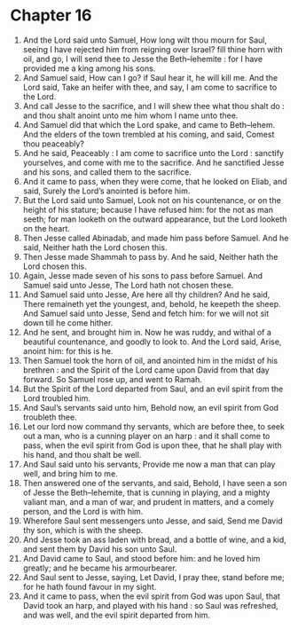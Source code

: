 # Chapter 16

1. And the Lord said unto Samuel, How long wilt thou mourn for Saul, seeing I have rejected him from reigning over Israel? fill thine horn with oil, and go, I will send thee to Jesse the Beth–lehemite : for I have provided me a king among his sons.
2. And Samuel said, How can I go? if Saul hear it, he will kill me. And the Lord said, Take an heifer with thee, and say, I am come to sacrifice to the Lord.
3. And call Jesse to the sacrifice, and I will shew thee what thou shalt do : and thou shalt anoint unto me him whom I name unto thee.
4. And Samuel did that which the Lord spake, and came to Beth–lehem. And the elders of the town trembled at his coming, and said, Comest thou peaceably?
5. And he said, Peaceably : I am come to sacrifice unto the Lord : sanctify yourselves, and come with me to the sacrifice. And he sanctified Jesse and his sons, and called them to the sacrifice.
6. And it came to pass, when they were come, that he looked on Eliab, and said, Surely the Lord’s anointed is before him.
7. But the Lord said unto Samuel, Look not on his countenance, or on the height of his stature; because I have refused him: for the not as man seeth; for man looketh on the outward appearance, but the Lord looketh on the heart.
8. Then Jesse called Abinadab, and made him pass before Samuel. And he said, Neither hath the Lord chosen this.
9. Then Jesse made Shammah to pass by. And he said, Neither hath the Lord chosen this.
10. Again, Jesse made seven of his sons to pass before Samuel. And Samuel said unto Jesse, The Lord hath not chosen these.
11. And Samuel said unto Jesse, Are here all thy children? And he said, There remaineth yet the youngest, and, behold, he keepeth the sheep. And Samuel said unto Jesse, Send and fetch him: for we will not sit down till he come hither.
12. And he sent, and brought him in. Now he was ruddy, and withal of a beautiful countenance, and goodly to look to. And the Lord said, Arise, anoint him: for this is he.
13. Then Samuel took the horn of oil, and anointed him in the midst of his brethren : and the Spirit of the Lord came upon David from that day forward. So Samuel rose up, and went to Ramah.
14. But the Spirit of the Lord departed from Saul, and an evil spirit from the Lord troubled him.
15. And Saul’s servants said unto him, Behold now, an evil spirit from God troubleth thee.
16. Let our lord now command thy servants, which are before thee, to seek out a man, who is a cunning player on an harp : and it shall come to pass, when the evil spirit from God is upon thee, that he shall play with his hand, and thou shalt be well.
17. And Saul said unto his servants, Provide me now a man that can play well, and bring him to me.
18. Then answered one of the servants, and said, Behold, I have seen a son of Jesse the Beth–lehemite, that is cunning in playing, and a mighty valiant man, and a man of war, and prudent in matters, and a comely person, and the Lord is with him.
19. Wherefore Saul sent messengers unto Jesse, and said, Send me David thy son, which is with the sheep.
20. And Jesse took an ass laden with bread, and a bottle of wine, and a kid, and sent them by David his son unto Saul.
21. And David came to Saul, and stood before him: and he loved him greatly; and he became his armourbearer.
22. And Saul sent to Jesse, saying, Let David, I pray thee, stand before me; for he hath found favour in my sight.
23. And it came to pass, when the evil spirit from God was upon Saul, that David took an harp, and played with his hand : so Saul was refreshed, and was well, and the evil spirit departed from him.

